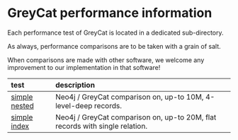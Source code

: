 # GreyCat performance information

Each performance test of GreyCat is located in a dedicated sub-directory.

As always, performance comparisons are to be taken with a grain of salt.

When comparisons are made with other software, we welcome any improvement to our implementation in that software!

| test | description |
| :--- | :--- |
| [simple nested](./simple-nested) | Neo4j / GreyCat comparison on, up-to 10M, 4-level-deep records. |
| [simple index](./simple-indexed) | Neo4j / GreyCat comparison on, up-to 20M, flat records with single relation. |

